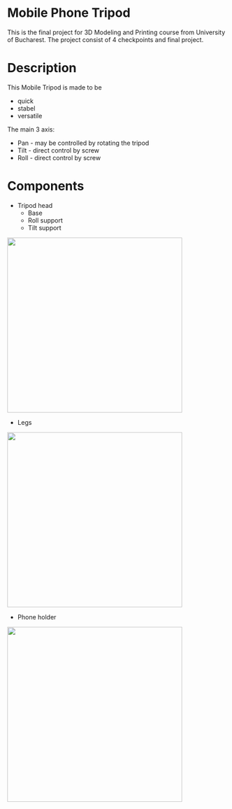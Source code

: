 
# Mobile Phone Tripod
This is the final project for 3D Modeling and Printing course from University of Bucharest.
The project consist of 4 checkpoints and final project. 

# Description
This Mobile Tripod is made to be
* quick
* stabel
* versatile

The main 3 axis:
* Pan  - may be controlled by rotating the tripod
* Tilt - direct control by screw
* Roll - direct control by screw

# Components

* Tripod head
  * Base
  * Roll support
  * Tilt support
<img src="https://user-images.githubusercontent.com/72545287/115693384-8b10ea80-a368-11eb-8ca0-1fd49fbb505f.jpg" width="400"/>

* Legs
<img src="https://user-images.githubusercontent.com/72545287/115694829-e4c5e480-a369-11eb-96c1-ceb4e6d9eefd.jpg" width="400"/>

* Phone holder
<img src="https://user-images.githubusercontent.com/72545287/115694890-f5765a80-a369-11eb-9bfc-e5bc984dbdfa.jpg" width="400"/>


